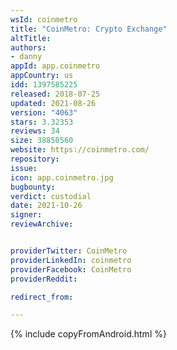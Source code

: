 ```yaml
---
wsId: coinmetro
title: "CoinMetro: Crypto Exchange"
altTitle: 
authors:
- danny
appId: app.coinmetro
appCountry: us
idd: 1397585225
released: 2018-07-25
updated: 2021-08-26
version: "4063"
stars: 3.32353
reviews: 34
size: 38850560
website: https://coinmetro.com/
repository: 
issue: 
icon: app.coinmetro.jpg
bugbounty: 
verdict: custodial
date: 2021-10-26
signer: 
reviewArchive:


providerTwitter: CoinMetro
providerLinkedIn: coinmetro
providerFacebook: CoinMetro
providerReddit: 

redirect_from:

---
```


{% include copyFromAndroid.html %}

